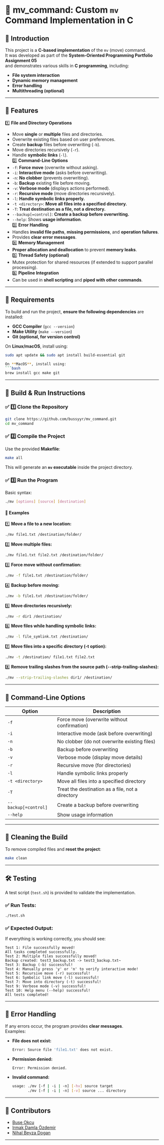 # 🚀 mv_command: Custom `mv` Command Implementation in C

## 📌 Introduction
This project is a **C-based implementation** of the `mv` (move) command.  
It was developed as part of the **System-Oriented Programming Portfolio Assignment 05**  
and demonstrates various skills in **C programming**, including:
- **File system interaction**
- **Dynamic memory management**
- **Error handling**
- **Multithreading (optional)**

---

## 🚀 Features
1️⃣ **File and Directory Operations**  
   - Move **single** or **multiple** files and directories.  
   - Overwrite existing files based on user preferences.  
   - Create **backup** files before overwriting (`-b`).  
   - Move directories recursively (`-r`).  
   - Handle **symbolic links** (`-l`).  
2️⃣ **Command-Line Options**  
   - `-f`: **Force move** (overwrite without asking).  
   - `-i`: **Interactive mode** (asks before overwriting).  
   - `-n`: **No clobber** (prevents overwriting).  
   - `-b`: **Backup** existing file before moving.  
   - `-v`: **Verbose mode** (displays actions performed).  
   - `-r`: **Recursive mode** (move directories recursively).  
   - `-l`: **Handle symbolic links properly.**  
   - `-t <directory>`: **Move all files into a specified directory.**  
   - `-T`: **Treat destination as a file, not a directory.**  
   - `--backup[=control]`: **Create a backup before overwriting.**  
   - `--help`: Shows **usage information**.  
3️⃣ **Error Handling**  
   - Handles **invalid file paths**, **missing permissions**, and **operation failures**.  
   - Provides **clear error messages**.  
4️⃣ **Memory Management**  
   - **Proper allocation and deallocation** to prevent **memory leaks**.  
5️⃣ **Thread Safety (optional)**  
   - Mutex protection for shared resources (if extended to support parallel processing).  
6️⃣ **Pipeline Integration**  
   - Can be used in **shell scripting** and **piped with other commands**.

---

## 📌 Requirements
To build and run the project, **ensure the following dependencies** are installed:

- **GCC Compiler** (`gcc --version`)
- **Make Utility** (`make --version`)
- **Git (optional, for version control)**

On **Linux/macOS**, install using:
```bash
sudo apt update && sudo apt install build-essential git

On **MacOS**, install using:
```bash
brew install gcc make git
```

---

## 🔧 Build & Run Instructions

### ✅ 1️⃣ Clone the Repository
```bash
git clone https://github.com/bussyyr/mv_command.git
cd mv_command
```

### ✅ 2️⃣ Compile the Project
Use the provided **Makefile**:
```bash
make all
```
This will generate an **`mv` executable** inside the project directory.

### ✅ 3️⃣ Run the Program
Basic syntax:
```bash
./mv [options] [source] [destination]
```

#### 📌 **Examples**
1️⃣ **Move a file to a new location:**
   ```bash
   ./mv file1.txt /destination/folder/
   ```
2️⃣ **Move multiple files:**
   ```bash
   ./mv file1.txt file2.txt /destination/folder/
   ```
3️⃣ **Force move without confirmation:**
   ```bash
   ./mv -f file1.txt /destination/folder/
   ```
4️⃣ **Backup before moving:**
   ```bash
   ./mv -b file1.txt /destination/folder/
   ```
5️⃣ **Move directories recursively:**
   ```bash
   ./mv -r dir1 /destination/
   ```
6️⃣ **Move files while handling symbolic links:**
   ```bash
   ./mv -l file_symlink.txt /destination/
   ```
7️⃣ **Move files into a specific directory (-t option):**
   ```bash
   ./mv -t /destination/ file1.txt file2.txt
   ```
8️⃣ **Remove trailing slashes from the source path (--strip-trailing-slashes):**
   ```bash
   ./mv --strip-trailing-slashes dir1/ /destination/
   ```

---

## 📌 Command-Line Options
| Option | Description |
|--------|-------------|
| `-f` | Force move (overwrite without confirmation) |
| `-i` | Interactive mode (ask before overwriting) |
| `-n` | No clobber (do not overwrite existing files) |
| `-b` | Backup before overwriting |
| `-v` | Verbose mode (display move details) |
| `-r` | Recursive move (for directories) |
| `-l` | Handle symbolic links properly |
| `-t <directory>` |	Move all files into a specified directory |
| `-T` | Treat the destination as a file, not a directory |
| `--backup[=control]` | Create a backup before overwriting |
| `--help` | Show usage information |
---

## 🔄 **Cleaning the Build**
To remove compiled files and **reset the project**:
```bash
make clean
```

---

## 🛠 **Testing**
A test script (`test.sh`) is provided to validate the implementation.

### ✅ Run Tests:
```bash
./test.sh
```

### ✅ Expected Output:
If everything is working correctly, you should see:
```
Test 1: File successfully moved!
All tasks completed successfully.
Test 2: Multiple files successfully moved!
Backup created: test3_backup.txt -> test3_backup.txt~
Test 3: Backup (-b) successful!
Test 4: Manually press 'y' or 'n' to verify interactive mode!
Test 5: Recursive move (-r) successful!
Test 6: Symbolic link move (-l) successful!
Test 7: Move into directory (-t) successful!
Test 9: Verbose mode (-v) successful!
Test 10: Help menu (--help) successful!
All tests completed!

```

---

## 📜 Error Handling
If any errors occur, the program provides **clear messages**.  
Examples:
- **File does not exist:**
  ```bash
  Error: Source file 'file1.txt' does not exist.
  ```
- **Permission denied:**
  ```bash
  Error: Permission denied.
  ```
- **Invalid command:**
  ```bash
  usage: ./mv [-f | -i | -n] [-hv] source target
         ./mv [-f | -i | -n] [-v] source ... directory
  ```

---

## 👥 Contributors
- [Buse Okcu](https://github.com/bussyyr)
- [Irmak Damla Özdemir](https://github.com/irmakozfe)
- [Nihal Beyza Dogan](https://github.com/nihalbeyzadogan)

---
